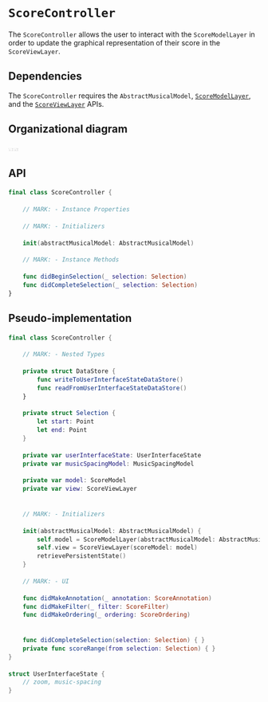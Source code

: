 # `ScoreController`

The `ScoreController` allows the user to interact with the `ScoreModelLayer` in order to update the graphical representation of their score in the `ScoreViewLayer`.

## Dependencies

The `ScoreController` requires the `AbstractMusicalModel`, [`ScoreModelLayer`](ScoreModelLayer.md), and the [`ScoreViewLayer`](ScoreViewLayer.md) APIs.

## Organizational diagram

<img src="img/ScoreController.png" alt="ScoreController" style="width: 20px;"/>

## API

```Swift
final class ScoreController {

	// MARK: - Instance Properties

	// MARK: - Initializers

	init(abstractMusicalModel: AbstractMusicalModel)

	// MARK: - Instance Methods

	func didBeginSelection(_ selection: Selection)
	func didCompleteSelection(_ selection: Selection)
}
```

## Pseudo-implementation

```Swift
final class ScoreController {
	
	// MARK: - Nested Types

	private struct DataStore {
		func writeToUserInterfaceStateDataStore()
		func readFromUserInterfaceStateDataStore()
	}

	private struct Selection {
		let start: Point
		let end: Point
	}

	private var userInterfaceState: UserInterfaceState
	private var musicSpacingModel: MusicSpacingModel
	
	private var model: ScoreModel
	private var view: ScoreViewLayer
	

	// MARK: - Initializers

	init(abstractMusicalModel: AbstractMusicalModel) { 
		self.model = ScoreModelLayer(abstractMusicalModel: AbstractMusicalModel)
		self.view = ScoreViewLayer(scoreModel: model)
		retrievePersistentState()
	}

	// MARK: - UI

	func didMakeAnnotation(_ annotation: ScoreAnnotation)
	func didMakeFilter(_ filter: ScoreFilter)
	func didMakeOrdering(_ ordering: ScoreOrdering)


	func didCompleteSelection(selection: Selection) { }
	private func scoreRange(from selection: Selection) { }
} 

struct UserInterfaceState {
	// zoom, music-spacing
}
```

